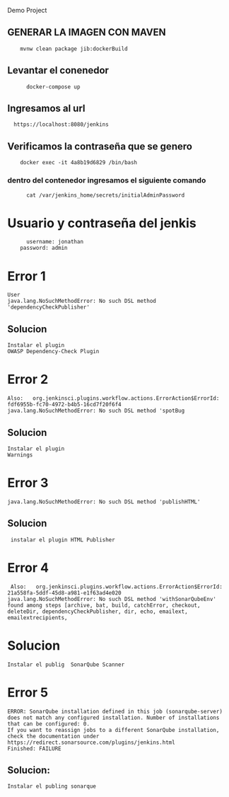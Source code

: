Demo Project 

## GENERAR LA IMAGEN CON MAVEN
        mvnw clean package jib:dockerBuild

## Levantar el conenedor
          docker-compose up

## Ingresamos al url
      https://localhost:8080/jenkins

## Verificamos la contraseña que se genero
        docker exec -it 4a8b19d6829 /bin/bash
  ### dentro del contenedor ingresamos el siguiente comando 
  
          cat /var/jenkins_home/secrets/initialAdminPassword


  # Usuario y contraseña del jenkis 

          username: jonathan
        password: admin



# Error 1

    User
    java.lang.NoSuchMethodError: No such DSL method 'dependencyCheckPublisher'

## Solucion

    Instalar el plugin
    OWASP Dependency-Check Plugin


# Error 2
    Also:   org.jenkinsci.plugins.workflow.actions.ErrorAction$ErrorId: fdf6955b-fc70-4972-b4b5-16cd7f20f6f4
    java.lang.NoSuchMethodError: No such DSL method 'spotBug

## Solucion
    Instalar el plugin
    Warnings


# Error 3 

    java.lang.NoSuchMethodError: No such DSL method 'publishHTML'

## Solucion 
     instalar el plugin HTML Publisher 
 # Error 4 

     Also:   org.jenkinsci.plugins.workflow.actions.ErrorAction$ErrorId: 21a558fa-5ddf-45d8-a981-e1f63ad4e020
    java.lang.NoSuchMethodError: No such DSL method 'withSonarQubeEnv' found among steps [archive, bat, build, catchError, checkout, deleteDir, dependencyCheckPublisher, dir, echo, emailext, emailextrecipients, 
     
# Solucion 
    Instalar el publig  SonarQube Scanner


# Error 5 

    
    ERROR: SonarQube installation defined in this job (sonarqube-server) does not match any configured installation. Number of installations that can be configured: 0.
    If you want to reassign jobs to a different SonarQube installation, check the documentation under https://redirect.sonarsource.com/plugins/jenkins.html
    Finished: FAILURE

## Solucion:

    Instalar el publing sonarque



